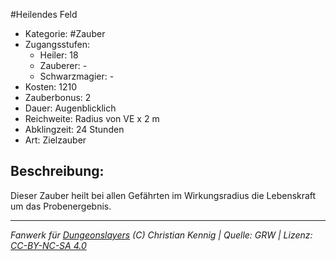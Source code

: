 #Heilendes Feld  
- Kategorie: #Zauber  
- Zugangsstufen:  
  - Heiler: 18  
  - Zauberer: -  
  - Schwarzmagier: -  
- Kosten: 1210  
- Zauberbonus: 2  
- Dauer: Augenblicklich  
- Reichweite: Radius von VE x 2 m  
- Abklingzeit: 24 Stunden  
- Art: Zielzauber     

## Beschreibung:
Dieser Zauber heilt bei allen Gefährten im Wirkungsradius die Lebenskraft um das Probenergebnis.


___
*Fanwerk für [Dungeonslayers](https://www.dungeonslayers.net/) (C) Christian Kennig | Quelle: GRW | Lizenz: [CC-BY-NC-SA 4.0](https://creativecommons.org/licenses/by-nc-sa/4.0/deed.de)*